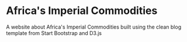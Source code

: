 # Africa's Imperial Commodities
A website about Africa's Imperial Commodities built using the clean blog template from Start Bootstrap and D3.js
